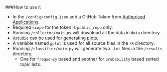 ###How to use it

* In the `/config/config.json` add a GitHub Token from [Authorised Applications](https://github.com/settings/applications#personal-access-tokens).
* Required `scope` for the token is `public_repo` only.
* Running `/collector/main.py` will download all the data in `data` directory.
* `Rstudio` can be used for generating plots.
* A variable named `gplot` is used for all source files in the `/R` directory.
* Running `/classifier/main.py` will generate two `.txt` files in the `/results` directory.
  * One for `frequency` based and another for `probability` based sorted topic lists.
